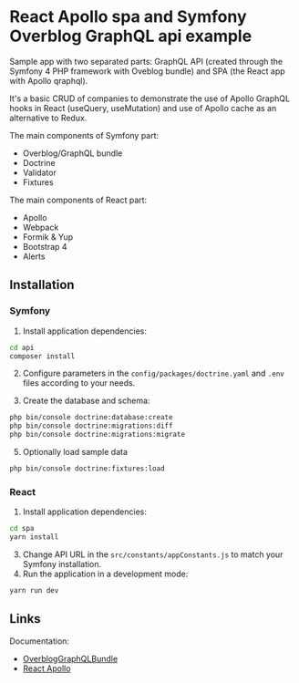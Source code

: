 # React Apollo spa and Symfony Overblog GraphQL api example

Sample app with two separated parts: GraphQL API (created through the Symfony 4 PHP framework with Oveblog bundle) and SPA (the React app with Apollo qraphql).

It's a basic CRUD of companies to demonstrate the use of Apollo GraphQL hooks in React (useQuery, useMutation) and use of Apollo cache as an alternative to Redux.

The main components of Symfony part:

- Overblog/GraphQL bundle
- Doctrine
- Validator
- Fixtures

The main components of React part:

- Apollo
- Webpack
- Formik & Yup
- Bootstrap 4
- Alerts

## Installation

### Symfony

1. Install application dependencies:
```bash
cd api
composer install
```
2. Configure parameters in the `config/packages/doctrine.yaml` and `.env` files according to your needs.

4. Create the database and schema:
```bash
php bin/console doctrine:database:create
php bin/console doctrine:migrations:diff
php bin/console doctrine:migrations:migrate
```

5. Optionally load sample data
```bash
php bin/console doctrine:fixtures:load
```

### React

1. Install application dependencies:
```bash
cd spa
yarn install
```
3. Change API URL in the `src/constants/appConstants.js` to match your Symfony installation.
4. Run the application in a development mode:
```bash
yarn run dev
```

## Links

Documentation:

* [OverblogGraphQLBundle](https://github.com/overblog/GraphQLBundle)
* [React Apollo](https://github.com/apollographql/react-apollo)
